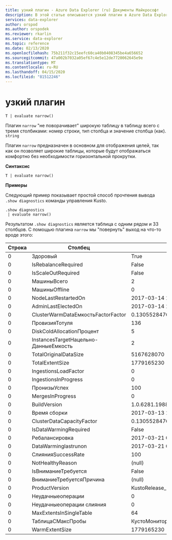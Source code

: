 ```yaml
---
title: узкий плагин - Azure Data Explorer (ru) Документы Майкрософт
description: В этой статье описывается узкий плагин в Azure Data Explorer.
services: data-explorer
author: orspod
ms.author: orspodek
ms.reviewer: rkarlin
ms.service: data-explorer
ms.topic: reference
ms.date: 02/13/2020
ms.openlocfilehash: 75b211f32c15eefc60ca40b0408345be4a656652
ms.sourcegitcommit: 47a002b7032a05ef67c4e5e12de7720062645e9e
ms.translationtype: MT
ms.contentlocale: ru-RU
ms.lasthandoff: 04/15/2020
ms.locfileid: "81512246"
---
```

# <a name="narrow-plugin"></a>узкий плагин

```kusto
T | evaluate narrow()
```

Плагин `narrow` "не поворачивает" широкую таблицу в таблицу всего с тремя столбиками: номер строки, тип столбца и значение столбца (как). `string`

Плагин `narrow` предназначен в основном для отображения целей, так как он позволяет широкие таблицы, которые будут отображаться комфортно без необходимости горизонтальной прокрутки.

**Синтаксис**

`T | evaluate narrow()`

**Примеры**

Следующий пример показывает простой способ прочтения вывода `.show diagnostics` команды управления Kusto.

```kusto
.show diagnostics
 | evaluate narrow()
```

Результатом `.show diagnostics` является таблица с одним рядом и 33 столбцов. С помощью плагина `narrow` мы "повернуть" выход на что-то вроде этого:

Строка  | Столбец                              | Значение
-----|-------------------------------------|-----------------------------
0    | Здоровый                           | True
0    | IsRebalanceRequired                 | False
0    | IsScaleOutRequired                  | False
0    | МашиныВсего                       | 2
0    | МашиныOffline                     | 0
0    | NodeLastRestartedOn                 | 2017-03-14 10:59:18.9263023
0    | AdminLastElectedOn                  | 2017-03-14 10:58:41.6741934
0    | ClusterWarmDataЕмкостьFactorFactor       | 0.130552847673333
0    | ПровизияТотуля                        | 136
0    | DiskColdAllocationПроцент        | 5
0    | InstancesTargetНацельно-ДанныеЕмкость  | 2
0    | TotalOriginalDataSize               | 5167628070
0    | TotalExtentSize                     | 1779165230
0    | IngestionsLoadFactor                | 0
0    | IngestionsInProgress                | 0
0    | ПронизыУспех               | 100
0    | MergesInProgress                    | 0
0    | BuildVersion                        | 1.0.6281.19882
0    | Время сборки                           | 2017-03-13 11:02:44.0000000
0    | ClusterDataCapacityFactor           | 0.130552847673333
0    | IsDataWarmingRequired               | False
0    | Ребалансировка                  | 2017-03-21 09:14:53.8523455
0    | DataWarminglastrunon                | 2017-03-21 09:19:54.1438800
0    | СлиянияSuccessRate                   | 100
0    | NotHealthyReason                    | (null)
0    | IsВниманиеТребуется                 | False
0    | ВниманиеТребуетсяПричина             | (null)
0    | ProductVersion                      | KustoRelease_2017.03.13.2
0    | Неудачныеоперации              | 0
0    | Неудачныеоперации слияния               | 0
0    | MaxExtentsInSingleTable             | 64
0    | ТаблицаСМаксПробы                 | КустоМониторингУстойчивоБаза.КустоМониторингТаблиц
0    | WarmExtentSize                      | 1779165230
